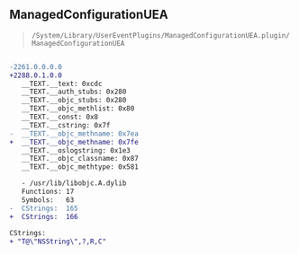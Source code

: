## ManagedConfigurationUEA

> `/System/Library/UserEventPlugins/ManagedConfigurationUEA.plugin/ManagedConfigurationUEA`

```diff

-2261.0.0.0.0
+2288.0.1.0.0
   __TEXT.__text: 0xcdc
   __TEXT.__auth_stubs: 0x280
   __TEXT.__objc_stubs: 0x280
   __TEXT.__objc_methlist: 0x80
   __TEXT.__const: 0x8
   __TEXT.__cstring: 0x7f
-  __TEXT.__objc_methname: 0x7ea
+  __TEXT.__objc_methname: 0x7fe
   __TEXT.__oslogstring: 0x1e3
   __TEXT.__objc_classname: 0x87
   __TEXT.__objc_methtype: 0x581

   - /usr/lib/libobjc.A.dylib
   Functions: 17
   Symbols:   63
-  CStrings:  165
+  CStrings:  166
 
CStrings:
+ "T@\"NSString\",?,R,C"

```
